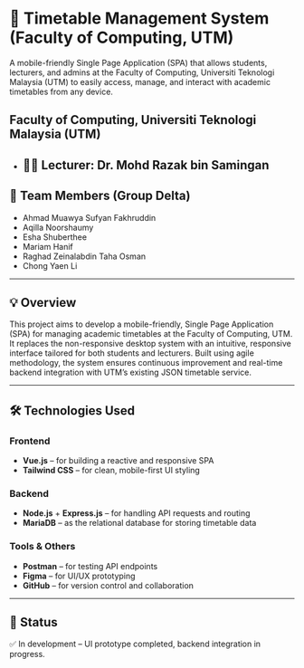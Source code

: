 # 📅 Timetable Management System (Faculty of Computing, UTM)

A mobile-friendly Single Page Application (SPA) that allows students, lecturers, and admins at the Faculty of Computing, Universiti Teknologi Malaysia (UTM) to easily access, manage, and interact with academic timetables from any device.

## Faculty of Computing, Universiti Teknologi Malaysia (UTM)
- ## 👨‍🏫 Lecturer: Dr. Mohd Razak bin Samingan

## 👥 Team Members (Group Delta)

- Ahmad Muawya Sufyan Fakhruddin  
- Aqilla Noorshaumy  
- Esha Shuberthee  
- Mariam Hanif  
- Raghad Zeinalabdin Taha Osman  
- Chong Yaen Li

---

## 💡 Overview

This project aims to develop a mobile-friendly, Single Page Application (SPA) for managing academic timetables at the Faculty of Computing, UTM. It replaces the non-responsive desktop system with an intuitive, responsive interface tailored for both students and lecturers. Built using agile methodology, the system ensures continuous improvement and real-time backend integration with UTM’s existing JSON timetable service.

---

## 🛠 Technologies Used

### Frontend
- **Vue.js** – for building a reactive and responsive SPA  
- **Tailwind CSS** – for clean, mobile-first UI styling

### Backend
- **Node.js** + **Express.js** – for handling API requests and routing  
- **MariaDB** – as the relational database for storing timetable data

### Tools & Others
- **Postman** – for testing API endpoints  
- **Figma** – for UI/UX prototyping  
- **GitHub** – for version control and collaboration

---

## 🚀 Status

✅ In development – UI prototype completed, backend integration in progress.